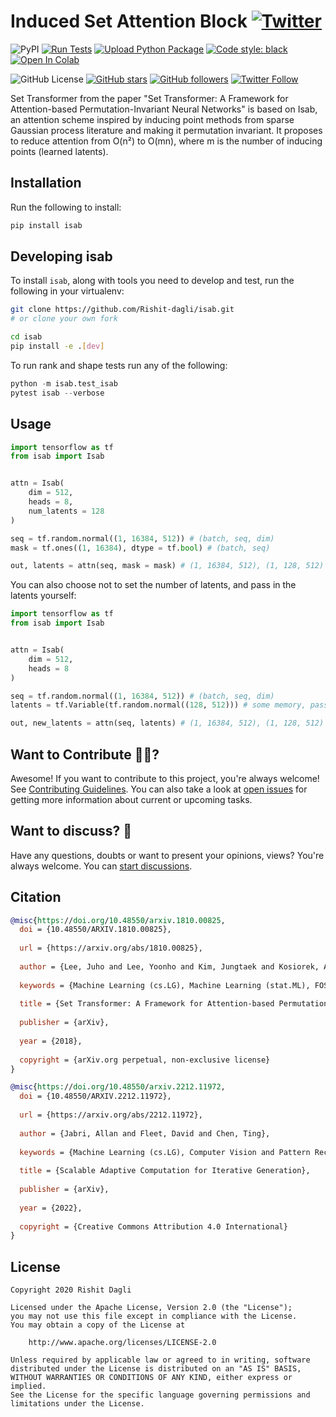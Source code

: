 # Induced Set Attention Block [![Twitter](https://img.shields.io/twitter/url?style=social&url=https%3A%2F%2Fgithub.com%2FRishit-dagli%2Fisab)](https://twitter.com/intent/tweet?text=Wow:&url=https%3A%2F%2Fgithub.com%2FRishit-dagli%2Fisab)

![PyPI](https://img.shields.io/pypi/v/isab)
[![Run Tests](https://github.com/Rishit-dagli/isab/actions/workflows/tests.yml/badge.svg)](https://github.com/Rishit-dagli/isab/actions/workflows/tests.yml)
[![Upload Python Package](https://github.com/Rishit-dagli/isab/actions/workflows/python-publish.yml/badge.svg)](https://github.com/Rishit-dagli/isab/actions/workflows/python-publish.yml)
[![Code style: black](https://img.shields.io/badge/code%20style-black-000000.svg)](https://github.com/psf/black)
[![Open In Colab](https://colab.research.google.com/assets/colab-badge.svg)](https://colab.research.google.com/github/Rishit-dagli/isab/blob/main/example/isab_example.ipynb)

![GitHub License](https://img.shields.io/github/license/Rishit-dagli/isab)
[![GitHub stars](https://img.shields.io/github/stars/Rishit-dagli/isab?style=social)](https://github.com/Rishit-dagli/isab/stargazers)
[![GitHub followers](https://img.shields.io/github/followers/Rishit-dagli?label=Follow&style=social)](https://github.com/Rishit-dagli)
[![Twitter Follow](https://img.shields.io/twitter/follow/rishit_dagli?style=social)](https://twitter.com/intent/follow?screen_name=rishit_dagli)

Set Transformer from the paper "Set Transformer: A Framework for Attention-based Permutation-Invariant Neural Networks" is based on Isab, an attention scheme inspired by inducing point methods from sparse Gaussian process literature and making it permutation invariant. It proposes to reduce attention from O(n²) to O(mn), where m is the number of inducing points (learned latents).


## Installation

Run the following to install:

```sh
pip install isab
```

## Developing isab

To install `isab`, along with tools you need to develop and test, run the following in your virtualenv:

```sh
git clone https://github.com/Rishit-dagli/isab.git
# or clone your own fork

cd isab
pip install -e .[dev]
```

To run rank and shape tests run any of the following:

```py
python -m isab.test_isab
pytest isab --verbose
```

## Usage

```python
import tensorflow as tf
from isab import Isab


attn = Isab(
    dim = 512,
    heads = 8,
    num_latents = 128
)

seq = tf.random.normal((1, 16384, 512)) # (batch, seq, dim)
mask = tf.ones((1, 16384), dtype = tf.bool) # (batch, seq)

out, latents = attn(seq, mask = mask) # (1, 16384, 512), (1, 128, 512)
```

You can also choose not to set the number of latents, and pass in the latents yourself:

```python
import tensorflow as tf
from isab import Isab


attn = Isab(
    dim = 512,
    heads = 8
)

seq = tf.random.normal((1, 16384, 512)) # (batch, seq, dim)
latents = tf.Variable(tf.random.normal((128, 512))) # some memory, passed through multiple Isabs

out, new_latents = attn(seq, latents) # (1, 16384, 512), (1, 128, 512)
```

## Want to Contribute 🙋‍♂️?

Awesome! If you want to contribute to this project, you're always welcome! See [Contributing Guidelines](CONTRIBUTING.md). You can also take a look at [open issues](https://github.com/Rishit-dagli/isab/issues) for getting more information about current or upcoming tasks.

## Want to discuss? 💬

Have any questions, doubts or want to present your opinions, views? You're always welcome. You can [start discussions](https://github.com/Rishit-dagli/isab/discussions).

## Citation

```bibtex
@misc{https://doi.org/10.48550/arxiv.1810.00825,
  doi = {10.48550/ARXIV.1810.00825},
  
  url = {https://arxiv.org/abs/1810.00825},
  
  author = {Lee, Juho and Lee, Yoonho and Kim, Jungtaek and Kosiorek, Adam R. and Choi, Seungjin and Teh, Yee Whye},
  
  keywords = {Machine Learning (cs.LG), Machine Learning (stat.ML), FOS: Computer and information sciences, FOS: Computer and information sciences},
  
  title = {Set Transformer: A Framework for Attention-based Permutation-Invariant Neural Networks},
  
  publisher = {arXiv},
  
  year = {2018},
  
  copyright = {arXiv.org perpetual, non-exclusive license}
}

@misc{https://doi.org/10.48550/arxiv.2212.11972,
  doi = {10.48550/ARXIV.2212.11972},
  
  url = {https://arxiv.org/abs/2212.11972},
  
  author = {Jabri, Allan and Fleet, David and Chen, Ting},
  
  keywords = {Machine Learning (cs.LG), Computer Vision and Pattern Recognition (cs.CV), Neural and Evolutionary Computing (cs.NE), FOS: Computer and information sciences, FOS: Computer and information sciences},
  
  title = {Scalable Adaptive Computation for Iterative Generation},
  
  publisher = {arXiv},
  
  year = {2022},
  
  copyright = {Creative Commons Attribution 4.0 International}
}
```

## License

```
Copyright 2020 Rishit Dagli

Licensed under the Apache License, Version 2.0 (the "License");
you may not use this file except in compliance with the License.
You may obtain a copy of the License at

    http://www.apache.org/licenses/LICENSE-2.0

Unless required by applicable law or agreed to in writing, software
distributed under the License is distributed on an "AS IS" BASIS,
WITHOUT WARRANTIES OR CONDITIONS OF ANY KIND, either express or implied.
See the License for the specific language governing permissions and
limitations under the License.
```